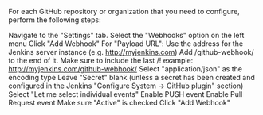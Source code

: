 For each GitHub repository or organization that you need to configure, perform the following steps:

Navigate to the "Settings" tab.
Select the "Webhooks" option on the left menu
Click "Add Webhook"
For "Payload URL":
Use the address for the Jenkins server instance (e.g. http://myjenkins.com)
Add /github-webhook/ to the end of it.
Make sure to include the last /!
example: http://myjenkins.com/github-webhook/
Select "application/json" as the encoding type
Leave "Secret" blank (unless a secret has been created and configured in the Jenkins "Configure System -> GitHub plugin" section)
Select "Let me select individual events"
Enable PUSH event
Enable Pull Request event
Make sure "Active" is checked
Click "Add Webhook"

